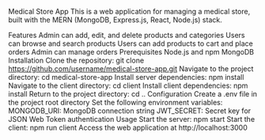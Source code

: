 Medical Store App
This is a web application for managing a medical store, built with the MERN (MongoDB, Express.js, React, Node.js) stack.

Features
Admin can add, edit, and delete products and categories
Users can browse and search products
Users can add products to cart and place orders
Admin can manage orders
Prerequisites
Node.js and npm
MongoDB
Installation
Clone the repository: git clone https://github.com/username/medical-store-app.git
Navigate to the project directory: cd medical-store-app
Install server dependencies: npm install
Navigate to the client directory: cd client
Install client dependencies: npm install
Return to the project directory: cd ..
Configuration
Create a .env file in the project root directory
Set the following environment variables:
MONGODB_URI: MongoDB connection string
JWT_SECRET: Secret key for JSON Web Token authentication
Usage
Start the server: npm start
Start the client: npm run client
Access the web application at http://localhost:3000
